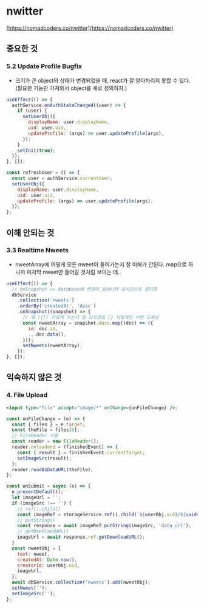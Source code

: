 # nwitter

[https://nomadcoders.co/nwitter](https://nomadcoders.co/nwitter)

## 중요한 것

### 5.2 Update Profile Bugfix

- 크기가 큰 object의 상태가 변경되었을 때, react가 잘 알아차리지 못할 수 있다. (필요한 기능만 가져와서 object를 새로 정의하자.)

```jsx
useEffect(() => {
  authService.onAuthStateChanged((user) => {
    if (user) {
      setUserObj({
        displayName: user.displayName,
        uid: user.uid,
        updateProfile: (args) => user.updateProfile(args),
      });
    }
    setInit(true);
  });
}, []);

const refreshUser = () => {
  const user = authService.currentUser;
  setUserObj({
    displayName: user.displayName,
    uid: user.uid,
    updateProfile: (args) => user.updateProfile(args),
  });
};
```

## 이해 안되는 것

### 3.3 Realtime Nweets

- nweetArray에 어떻게 모든 nweet이 들어가는지 잘 이해가 안된다. map으로 하니까 마지막 nweet만 들어갈 것처럼 보이는 데..

```jsx
useEffect(() => {
  // onSnapshot => database에 변경이 일어나면 실시간으로 알려줌
  dbService
    .collection('nweets')
    .orderBy('createdAt', 'desc')
    .onSnapshot((snapshot) => {
      // 왜 ({}) 이렇게 쓰는지 잘 모르겠음 {} 이렇게만 쓰면 오류남
      const nweetArray = snapshot.docs.map((doc) => ({
        id: doc.id,
        ...doc.data(),
      }));
      setNweets(nweetArray);
    });
}, []);
```

## 익숙하지 않은 것

### 4. File Upload

```jsx
<input type="file" accept="image/*" onChange={onFileChange} />;

const onFileChange = (e) => {
  const { files } = e.target;
  const theFile = files[0];
  // FileReader 사용
  const reader = new FileReader();
  reader.onloadend = (finishedEvent) => {
    const { result } = finishedEvent.currentTarget;
    setImageSrc(result);
  };
  reader.readAsDataURL(theFile);
};

const onSubmit = async (e) => {
  e.preventDefault();
  let imageUrl = '';
  if (imageSrc !== '') {
    // ref().child()
    const imageRef = storageService.ref().child(`${userObj.uid}/${uuidv4()}`);
    // putString()
    const response = await imageRef.putString(imageSrc, 'data_url');
    // getDownloadURL()
    imageUrl = await response.ref.getDownloadURL();
  }
  const nweetObj = {
    text: nweet,
    createdAt: Date.now(),
    creatorId: userObj.uid,
    imageUrl,
  };
  await dbService.collection('nweets').add(nweetObj);
  setNweet('');
  setImageSrc('');
};
```
